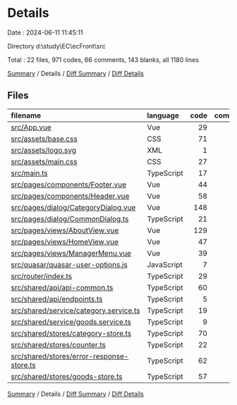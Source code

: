 # Details

Date : 2024-06-11 11:45:11

Directory d:\\study\\EC\\ecFront\\src

Total : 22 files,  971 codes, 66 comments, 143 blanks, all 1180 lines

[Summary](results.md) / Details / [Diff Summary](diff.md) / [Diff Details](diff-details.md)

## Files
| filename | language | code | comment | blank | total |
| :--- | :--- | ---: | ---: | ---: | ---: |
| [src/App.vue](/src/App.vue) | Vue | 29 | 4 | 6 | 39 |
| [src/assets/base.css](/src/assets/base.css) | CSS | 71 | 2 | 14 | 87 |
| [src/assets/logo.svg](/src/assets/logo.svg) | XML | 1 | 0 | 1 | 2 |
| [src/assets/main.css](/src/assets/main.css) | CSS | 27 | 0 | 4 | 31 |
| [src/main.ts](/src/main.ts) | TypeScript | 17 | 0 | 9 | 26 |
| [src/pages/components/Footer.vue](/src/pages/components/Footer.vue) | Vue | 44 | 0 | 8 | 52 |
| [src/pages/components/Header.vue](/src/pages/components/Header.vue) | Vue | 58 | 1 | 6 | 65 |
| [src/pages/dialog/CategoryDialog.vue](/src/pages/dialog/CategoryDialog.vue) | Vue | 148 | 5 | 22 | 175 |
| [src/pages/dialog/CommonDialog.ts](/src/pages/dialog/CommonDialog.ts) | TypeScript | 21 | 0 | 6 | 27 |
| [src/pages/views/AboutView.vue](/src/pages/views/AboutView.vue) | Vue | 129 | 5 | 17 | 151 |
| [src/pages/views/HomeView.vue](/src/pages/views/HomeView.vue) | Vue | 47 | 0 | 8 | 55 |
| [src/pages/views/ManagerMenu.vue](/src/pages/views/ManagerMenu.vue) | Vue | 39 | 0 | 7 | 46 |
| [src/quasar/quasar-user-options.js](/src/quasar/quasar-user-options.js) | JavaScript | 7 | 0 | 1 | 8 |
| [src/router/index.ts](/src/router/index.ts) | TypeScript | 29 | 9 | 3 | 41 |
| [src/shared/api/api-common.ts](/src/shared/api/api-common.ts) | TypeScript | 60 | 33 | 6 | 99 |
| [src/shared/api/endpoints.ts](/src/shared/api/endpoints.ts) | TypeScript | 5 | 0 | 1 | 6 |
| [src/shared/service/category.service.ts](/src/shared/service/category.service.ts) | TypeScript | 19 | 4 | 5 | 28 |
| [src/shared/service/goods.service.ts](/src/shared/service/goods.service.ts) | TypeScript | 9 | 1 | 2 | 12 |
| [src/shared/stores/category-store.ts](/src/shared/stores/category-store.ts) | TypeScript | 70 | 1 | 4 | 75 |
| [src/shared/stores/counter.ts](/src/shared/stores/counter.ts) | TypeScript | 22 | 0 | 3 | 25 |
| [src/shared/stores/error-response-store.ts](/src/shared/stores/error-response-store.ts) | TypeScript | 62 | 0 | 6 | 68 |
| [src/shared/stores/goods-store.ts](/src/shared/stores/goods-store.ts) | TypeScript | 57 | 1 | 4 | 62 |

[Summary](results.md) / Details / [Diff Summary](diff.md) / [Diff Details](diff-details.md)